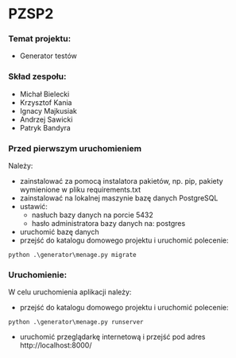 # PZSP2

### Temat projektu:

- Generator testów

### Skład zespołu:

- Michał Bielecki
- Krzysztof Kania
- Ignacy Majkusiak
- Andrzej Sawicki
- Patryk Bandyra

### Przed pierwszym uruchomieniem

Należy:
- zainstalować za pomocą instalatora pakietów, np. pip, pakiety wymienione w pliku requirements.txt
- zainstalować na lokalnej maszynie bazę danych PostgreSQL
- ustawić:
    - nasłuch bazy danych na porcie 5432
    - hasło administratora bazy danych na: postgres
- uruchomić bazę danych
- przejść do katalogu domowego projektu i uruchomić polecenie:
```batch
python .\generator\menage.py migrate
```

### Uruchomienie:

W celu uruchomienia aplikacji należy:
- przejść do katalogu domowego projektu i uruchomić polecenie:
```batch
python .\generator\menage.py runserver
```
- uruchomić przeglądarkę internetową i przejść pod adres http://localhost:8000/
